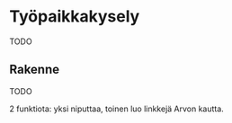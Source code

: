 # Työpaikkakysely

TODO


## Rakenne

TODO

2 funktiota: yksi niputtaa, toinen luo linkkejä Arvon kautta.
